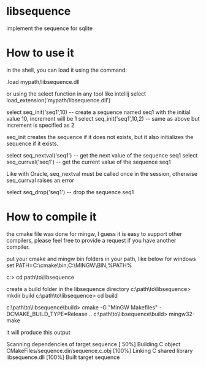 # libsequence
implement the sequence for sqlite

# How to use it

in the shell, you can load it using the command:

.load mypath/libsequence.dll

or using the select function in any tool like intellij
select load_extension('mypath/libsequence.dll')

select seq_init('seq1',10)  -- create a sequence named seq1 with the initial value 10, increment will be 1
select seq_init('seq1',10,2) -- same as above but increment is specified as 2

seq_init creates the sequence if it does not exists, but it also initializes the sequence if it exists.

select seq_nextval('seq1') -- get the next value of the sequence seq1
select seq_currval('seq1') -- get the current value of the sequence seq1

Like with Oracle, seq_nextval must be called once in the session, otherwise seq_currval raises an error

select seq_drop('seq1') -- drop the sequence seq1

# How to compile it

the cmake file was done for mingw, I guess it is easy to support other compilers, please feel free to provide a request if you have another compiler.

put your cmake and mingw bin folders in your path, like below for windows
set PATH=C:\cmake\bin;C:\MINGW\BIN;%PATH%

c:\> cd path\to\libsequence

create a build folder in the libsequence directory
c:\path\to\libsequence> mkdir build
c:\path\to\libsequence> cd build

c:\path\to\libsequence\build> cmake -G "MinGW Makefiles" -DCMAKE_BUILD_TYPE=Release ..
c:\path\to\libsequence\build> mingw32-make

it will produce this output

Scanning dependencies of target sequence
[ 50%] Building C object CMakeFiles/sequence.dir/sequence.c.obj
[100%] Linking C shared library libsequence.dll
[100%] Built target sequence

